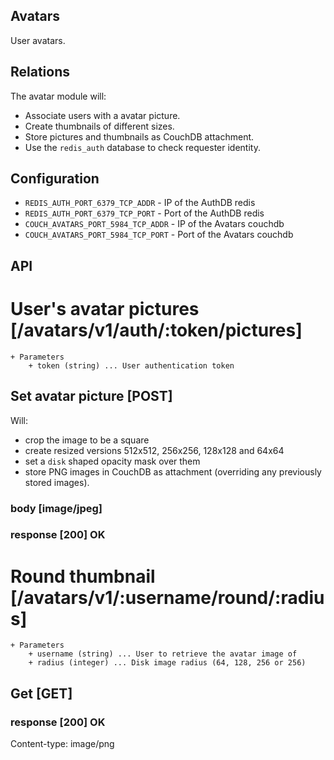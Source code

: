 Avatars
-----------

User avatars.

Relations
---------

The avatar module will:

 * Associate users with a avatar picture.
 * Create thumbnails of different sizes.
 * Store pictures and thumbnails as CouchDB attachment.
 * Use the `redis_auth` database to check requester identity.

Configuration
-------------

 * `REDIS_AUTH_PORT_6379_TCP_ADDR` - IP of the AuthDB redis
 * `REDIS_AUTH_PORT_6379_TCP_PORT` - Port of the AuthDB redis
 * `COUCH_AVATARS_PORT_5984_TCP_ADDR` - IP of the Avatars couchdb
 * `COUCH_AVATARS_PORT_5984_TCP_PORT` - Port of the Avatars couchdb

API
---

# User's avatar pictures [/avatars/v1/auth/:token/pictures]

    + Parameters
        + token (string) ... User authentication token

## Set avatar picture [POST]

Will:

 * crop the image to be a square
 * create resized versions 512x512, 256x256, 128x128 and 64x64
 * set a `disk` shaped opacity mask over them
 * store PNG images in CouchDB as attachment (overriding any previously stored images).

### body [image/jpeg]

### response [200] OK

# Round thumbnail [/avatars/v1/:username/round/:radius]

    + Parameters
        + username (string) ... User to retrieve the avatar image of
        + radius (integer) ... Disk image radius (64, 128, 256 or 256)

## Get [GET]

### response [200] OK

Content-type: image/png

